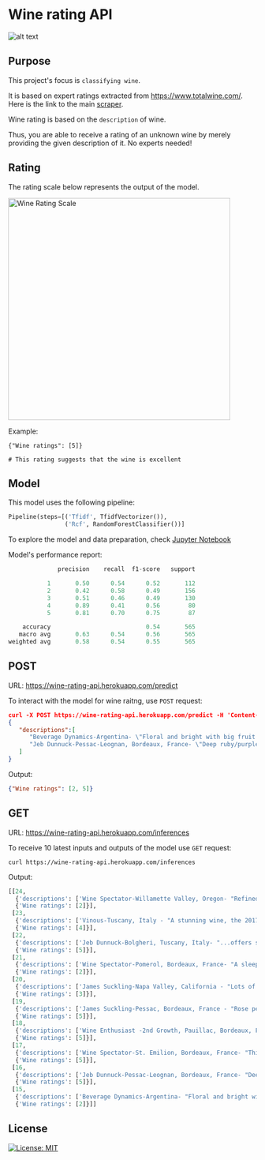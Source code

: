 # Wine rating API

![alt text](https://www.totalwine.com/media/sys_master/cmsmedia/h4d/h16/8994184232990.jpg)

## Purpose

This project's focus is ```classifying wine```.

It is based on expert ratings extracted from <https://www.totalwine.com/>. Here is the link to the main [scraper](https://github.com/Karalius/scrape-totalwine.com).

Wine rating is based on the ```description``` of wine.

Thus, you are able to receive a rating of an unknown wine by merely providing the given description of it. No experts needed!


## Rating
The rating scale below represents the output of the model.

<img src="https://i.imgur.com/BNdVP93.png" width="450" alt='Wine Rating Scale'>

Example:
```
{"Wine ratings": [5]}

# This rating suggests that the wine is excellent
```

## Model
This model uses the following pipeline:

```python
Pipeline(steps=[('Tfidf', TfidfVectorizer()),
                ('Rcf', RandomForestClassifier())]
```
To explore the model and data preparation, check [Jupyter Notebook](https://github.com/Karalius/wine-rating-api/blob/main/model/model.ipynb)


Model's performance report:

``` python
              precision    recall  f1-score   support

           1       0.50      0.54      0.52       112
           2       0.42      0.58      0.49       156
           3       0.51      0.46      0.49       130
           4       0.89      0.41      0.56        80
           5       0.81      0.70      0.75        87

    accuracy                           0.54       565
   macro avg       0.63      0.54      0.56       565
weighted avg       0.58      0.54      0.55       565
```

## POST
URL: <https://wine-rating-api.herokuapp.com/predict>

To interact with the model for wine raitng, use ```POST``` request:

```json
curl -X POST https://wine-rating-api.herokuapp.com/predict -H 'Content-Type: application/json' -d
{
   "descriptions":[
      "Beverage Dynamics-Argentina- \"Floral and bright with big fruit that blasts out of the glass and is extremely approachable. Combining fresh raspberry and black currant notes, this a fun, punch, tannic cabernet that over-delivers.\"",
      "Jeb Dunnuck-Pessac-Leognan, Bordeaux, France- \"Deep ruby/purple, with stunning creme de cassis and blackberry fruits as well as kaleidoscope-like notes of graphite, scorched earth, smoke, violets, and spring flowers, it offers full-bodied richness yet stays light on its feet, graceful, and...\""
   ]
}
```

Output:

```json
{"Wine ratings": [2, 5]}
```

## GET
URL: <https://wine-rating-api.herokuapp.com/inferences>

To receive 10 latest inputs and outputs of the model use ```GET``` request:

```
curl https://wine-rating-api.herokuapp.com/inferences
```

Output:

```python
[[24,
  {'descriptions': ['Wine Spectator-Willamette Valley, Oregon- "Refined and stately in style, offering elegantly complex raspberry and cherry flavors, with orange peel and clove notes, gaining structure toward polished tannins."']},
  {'Wine ratings': [2]}],
 [23,
  {'descriptions': ['Vinous-Tuscany, Italy - "A stunning wine, the 2017 Ornellaia offers a captivating interplay of richness and energy...offers up an enticing melange of mocha, cedar, tobacco and licorice, with soft curves that add to its sensuality and allure. The 2017 is sumptuous and racy..."']},
  {'Wine ratings': [4]}],
 [22,
  {'descriptions': ['Jeb Dunnuck-Bolgheri, Tuscany, Italy- "...offers serious intensity in its cassis, black cherry, graphite, bay leaf, forest floor, and spring flower aromas and flavors. Full-bodied and multi-dimensional on the palate, it has thrilling purity of fruit, ample tannins, and a great, great finish."']},
  {'Wine ratings': [5]}],
 [21,
  {'descriptions': ['Wine Spectator-Pomerol, Bordeaux, France- "A sleeping giant. Dark ruby in color, showing aromas of blackberry, and green olive, with a hint of mineral. Full-bodied, with ultrafine tannins and a supercaressing mouthfeel. Coffee, dark chocolate and berry. Chewy yet balanced. Very long in the mouth."']},
  {'Wine ratings': [2]}],
 [20,
  {'descriptions': ['James Suckling-Napa Valley, California - "Lots of blackberries and wet earth with mahogany and spice. Full-bodied, tight and composed with long, silky tannins. Shows length and depth...already beautiful."']},
  {'Wine ratings': [3]}],
 [19,
  {'descriptions': ['James Suckling-Pessac, Bordeaux, France - "Rose petals, sandalwood and currants with some plums and fruit tea. Full-bodied, tight and focused. Incredibly straight and minerally. Toned muscles here. Tannic. Traditional and unwavering."']},
  {'Wine ratings': [5]}],
 [18,
  {'descriptions': ['Wine Enthusiast -2nd Growth, Pauillac, Bordeaux, France-"This great estate in southern Pauillac, facing the Latour vineyard, is at the top of its game. In this release, the tannins are as impressive and dense as the black fruits. Together they form a harmonious ensemble, richly structured,..."']},
  {'Wine ratings': [5]}],
 [17,
  {'descriptions': ['Wine Spectator-St. Emilion, Bordeaux, France- "This offers a lovely display of boysenberry, cherry and plum fruit, yet stays refined and focused, relying on purity as this glides through. Has weight but feels silky, with a flinty mineral hint adding cut on the finish.."']},
  {'Wine ratings': [5]}],
 [16,
  {'descriptions': ['Jeb Dunnuck-Pessac-Leognan, Bordeaux, France- "Deep ruby/purple, with stunning creme de cassis and blackberry fruits as well as kaleidoscope-like notes of graphite, scorched earth, smoke, violets, and spring flowers, it offers full-bodied richness yet stays light on its feet, graceful, and..."']},
  {'Wine ratings': [5]}],
 [15,
  {'descriptions': ['Beverage Dynamics-Argentina- "Floral and bright with big fruit that blasts out of the glass and is extremely approachable. Combining fresh raspberry and black currant notes, this a fun, punch, tannic cabernet that over-delivers."']},
  {'Wine ratings': [2]}]]
```

## License
[![License: MIT](https://img.shields.io/badge/License-MIT-yellow.svg)](https://opensource.org/licenses/MIT)

